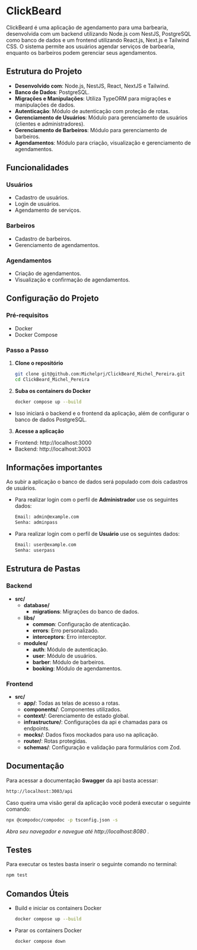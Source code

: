 # ClickBeard

ClickBeard é uma aplicação de agendamento para uma barbearia, desenvolvida com um backend utilizando Node.js com NestJS, PostgreSQL como banco de dados e um frontend utilizando React.js, Next.js e Tailwind CSS. O sistema permite aos usuários agendar serviços de barbearia, enquanto os barbeiros podem gerenciar seus agendamentos.

## Estrutura do Projeto

- **Desenvolvido com**: Node.js, NestJS, React, NextJS e Tailwind.
- **Banco de Dados**: PostgreSQL.
- **Migrações e Manipulações**: Utiliza TypeORM para migrações e manipulações de dados.
- **Autenticação**: Módulo de autenticação com proteção de rotas.
- **Gerenciamento de Usuários**: Módulo para gerenciamento de usuários (clientes e administradores).
- **Gerenciamento de Barbeiros**: Módulo para gerenciamento de barbeiros.
- **Agendamentos**: Módulo para criação, visualização e gerenciamento de agendamentos.

## Funcionalidades

### Usuários
- Cadastro de usuários.
- Login de usuários.
- Agendamento de serviços.

### Barbeiros
- Cadastro de barbeiros.
- Gerenciamento de agendamentos.

### Agendamentos
- Criação de agendamentos.
- Visualização e confirmação de agendamentos.

## Configuração do Projeto

### Pré-requisitos

- Docker
- Docker Compose

### Passo a Passo

1. **Clone o repositório**

   ```sh
   git clone git@github.com:Michelprj/ClickBeard_Michel_Pereira.git
   cd ClickBeard_Michel_Pereira
2. **Suba os containers do Docker**

   ```sh
   docker compose up --build
- Isso iniciará o backend e o frontend da aplicação, além de configurar o banco de dados PostgreSQL.
3. **Acesse a aplicação**
  - Frontend: http://localhost:3000
  - Backend: http://localhost:3003

## Informações importantes

Ao subir a aplicação o banco de dados será populado com dois cadastros de usuários.
- Para realizar login com o perfil de <b>Administrador</b> use os seguintes dados:
  ```sh
  Email: admin@example.com
  Senha: adminpass
- Para realizar login com o perfil de <b>Usuário</b> use os seguintes dados:
  ```sh
  Email: user@example.com
  Senha: userpass

## Estrutura de Pastas

### Backend
- **src/** 
  - **database/**<br />
    - **migrations**: Migrações do banco de dados.<br />
  - **libs/**<br />
    - **common**: Configuração de atenticação.<br />
    - **errors**: Erro personalizado.<br />
    - **interceptors**: Erro interceptor.<br />
  - **modules/**<br />
    - **auth**: Módulo de autenticação.<br />
    - **user**: Módulo de usuários.<br />
    - **barber**: Módulo de barbeiros.<br />
    - **booking**: Módulo de agendamentos.<br />

### Frontend
- **src/** 
  - **app/**: Todas as telas de acesso a rotas.
  - **components/**: Componentes utilizados.
  - **context/**: Gerenciamento de estado global.
  - **infrastructure/**: Configurações da api e chamadas para os endpoints.
  - **mocks/**: Dados fixos mockados para uso na aplicação.
  - **router/**: Rotas protegidas.
  - **schemas/**: Configuração e validação para formulários com Zod.

## Documentação
Para acessar a documentação <b>Swagger</b> da api basta acessar:
  ```sh
  http://localhost:3003/api
  ```
Caso queira uma visão geral da aplicação você poderá executar o seguinte comando:
  ```sh
  npx @compodoc/compodoc -p tsconfig.json -s
  ```
  <i>Abra seu navegador e navegue até http://localhost:8080 .</i>
  
## Testes
Para executar os testes basta inserir o seguinte comando no terminal:
  ```sh
  npm test
  ```

## Comandos Úteis

- Build e iniciar os containers Docker
   ```sh
   docker compose up --build
- Parar os containers Docker
   ```sh
   docker compose down
